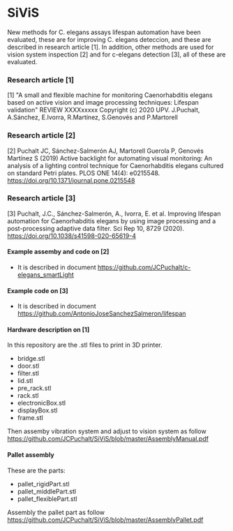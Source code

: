 # SiViS
New methods for C. elegans assays lifespan automation have been evaluated, these are for improving C. elegans deteccion, and these are described in research article [1].
In addition, other methods are used for vision system inspection [2] and for c-elegans detection [3], all of these are evaluated.

### Research article [1]
[1] "A small and flexible machine for monitoring Caenorhabditis elegans based on active vision and image processing techniques: Lifespan validation" REVIEW XXXXxxxxx
Copyright (c) 2020 UPV. J.Puchalt, A.Sánchez, E.Ivorra, R.Martínez, S.Genovés and P.Martorell

### Research article [2]
[2] Puchalt JC, Sánchez-Salmerón AJ, Martorell Guerola P, Genovés Martínez S (2019) Active backlight for automating visual monitoring: An analysis of a lighting control technique for Caenorhabditis elegans cultured on standard Petri plates. PLOS ONE 14(4): e0215548. https://doi.org/10.1371/journal.pone.0215548

### Research article [3]
[3] Puchalt, J.C., Sánchez-Salmerón, A., Ivorra, E. et al. Improving lifespan automation for Caenorhabditis elegans by using image processing and a post-processing adaptive data filter. Sci Rep 10, 8729 (2020). https://doi.org/10.1038/s41598-020-65619-4

#### Example assemby and code on [2]
* It is described in document https://github.com/JCPuchalt/c-elegans_smartLight

#### Example code on [3]
* It is described in document https://github.com/AntonioJoseSanchezSalmeron/lifespan

#### Hardware description on [1]
In this repository are the .stl files to print in 3D printer. 
* bridge.stl
* door.stl
* filter.stl
* lid.stl
* pre_rack.stl
* rack.stl
* electronicBox.stl
* displayBox.stl
* frame.stl

Then assemby vibration system and adjust to vision system as follow 
https://github.com/JCPuchalt/SiViS/blob/master/AssemblyManual.pdf

#### Pallet assembly
These are the parts:
* pallet_rigidPart.stl
* pallet_middlePart.stl
* pallet_flexiblePart.stl

Assembly the pallet part as follow https://github.com/JCPuchalt/SiViS/blob/master/AssemblyPallet.pdf
